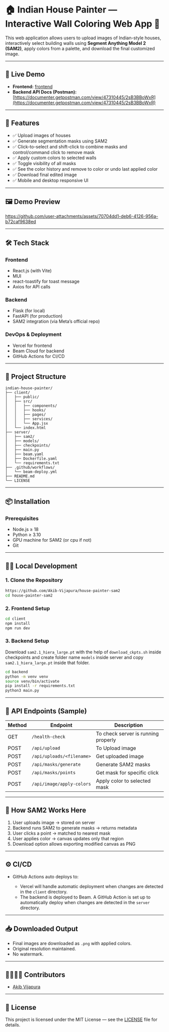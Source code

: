  # 🏠 Indian House Painter — Interactive Wall Coloring Web App 🎨

This web application allows users to upload images of Indian-style houses, interactively select building walls using **Segment Anything Model 2 (SAM2)**, apply colors from a palette, and download the final customized image.

---

## 🚀 Live Demo

* **Frontend:** [frontend](https://house-painter-sam2.vercel.app/)
* **Backend API Docs (Postman):** [https://documenter.getpostman.com/view/47310445/2sB3BBoWxR](https://documenter.getpostman.com/view/47310445/2sB3BBoWxR)

---

## 🧠 Features

* ✅ Upload images of houses
* ✅ Generate segmentation masks using SAM2
* ✅ Click-to-select and shift-click to combine masks and control/command click to remove mask
* ✅ Apply custom colors to selected walls
* ✅ Toggle visibility of all masks
* ✅ See the color history and remove to color or undo last applied color
* ✅ Download final edited image
* ✅ Mobile and desktop responsive UI

---

## 🖼️ Demo Preview



https://github.com/user-attachments/assets/70704dd1-deb6-4126-956a-b72caf9638ed



---

## 🛠️ Tech Stack

### Frontend

* React.js (with Vite)
* MUI
* react-toastify for toast message
* Axios for API calls

### Backend

* Flask (for local)
* FastAPI (for production)
* SAM2 integration (via Meta’s official repo)

### DevOps & Deployment

* Vercel for frontend
* Beam Cloud for backend
* GitHub Actions for CI/CD

---

## 🧩 Project Structure

```
indian-house-painter/
├── client/
│   ├── public/
│   ├── src/
│   │   ├── components/
│   │   ├── hooks/
│   │   ├── pages/
│   │   ├── services/
│   │   └── App.jsx
│   └── index.html
├── server/
│   ├── sam2/
│   ├── models/
│   ├── checkpoints/
│   ├── main.py
│   ├── beam.yaml
│   ├── Dockerfile.yaml
│   └── requirements.txt
├── .github/workflows/
│   └── beam-deploy.yml
├── README.md
└── LICENSE
```

---

## 📦 Installation

### Prerequisites

* Node.js ≥ 18
* Python ≥ 3.10
* GPU machine for SAM2 (or cpu if not)
* Git

---

## 🧑‍💻 Local Development

### 1. Clone the Repository

```bash
https://github.com/Akib-Vijapura/house-painter-sam2
cd house-painter-sam2
```

### 2. Frontend Setup

```bash
cd client
npm install
npm run dev
```

### 3. Backend Setup
Download ```sam2.1_hiera_large.pt``` with the help of ```download_ckpts.sh``` inside checkpoints and create folder name ```models``` inside server and copy ```sam2.1_hiera_large.pt``` inside that folder.

```bash
cd backend
python -m venv venv
source venv/bin/activate
pip install -r requirements.txt
python3 main.py
```

---

## 📡 API Endpoints (Sample)

| Method | Endpoint               | Description                      |
| ------ | ---------------------- | -------------------------------- |
| GET    | `/health-check`        |  To check server is running properly |
| POST   | `/api/upload`              | To Upload image |
| POST   | `/api/uploads/<filename>`              | Get uploaded image |
| POST   | `/api/masks/generate`      | Generate SAM2 masks              |
| POST    | `/api/masks/points`       | Get mask for specific click      |
| POST   | `/api/image/apply-colors`         | Apply color to selected mask     |


---

## 🧠 How SAM2 Works Here

1. User uploads image → stored on server
2. Backend runs SAM2 to generate masks → returns metadata
3. User clicks a point → matched to nearest mask
4. User applies color → canvas updates only that region
5. Download option allows exporting modified canvas as PNG

---

## ⚙️ CI/CD

* GitHub Actions auto deploys to:

  * Vercel will handle automatic deployment when changes are detected in the ```client``` directory.
  * The backend is deployed to Beam. A GitHub Action is set up to automatically deploy when changes are detected in the ```server``` directory.

---

## 📥 Downloaded Output

* Final images are downloaded as `.png` with applied colors.
* Original resolution maintained.
* No watermark.

---

## 👨‍👩‍👧‍👦 Contributors

* [Akib Vijapura](https://github.com/Akib-Vijapura)

---

## 📝 License

This project is licensed under the MIT License — see the [LICENSE](./LICENSE) file for details.

